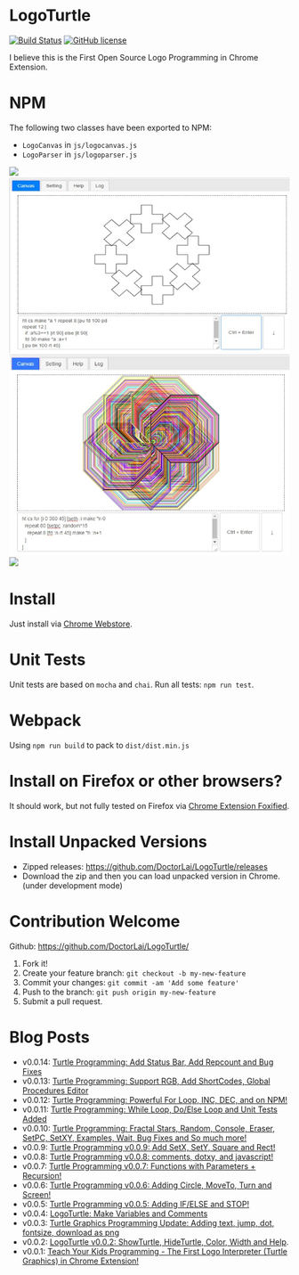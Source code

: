 # LogoTurtle
[![Build Status](https://travis-ci.com/DoctorLai/LogoTurtle.svg?branch=master)](https://travis-ci.com/DoctorLai/LogoTurtle)
[![GitHub license](https://img.shields.io/badge/license-GPL-blue.svg)](https://github.com/DoctorLai/LogoTurtle/blob/master/LICENSE)

I believe this is the First Open Source Logo Programming in Chrome Extension.

# NPM 
The following two classes have been exported to NPM:
- `LogoCanvas` in `js/logocanvas.js`
- `LogoParser` in `js/logoparser.js`

![](https://helloacm.com/wp-content/uploads/2018/03/logo-spiral.jpg)
![](https://github.com/DoctorLai/LogoTurtle/blob/master/images/if-else.jpg?raw=true)
![](https://github.com/DoctorLai/LogoTurtle/blob/master/images/for.jpg?raw=true)
![](https://helloacm.com/wp-content/uploads/2018/03/logo-tree.jpg)

# Install
Just install via [Chrome Webstore](https://chrome.google.com/webstore/detail/logo-turtle/dcoeaobaokbccdcnadncifmconllpihp).

# Unit Tests
Unit tests are based on `mocha` and `chai`.  Run all tests: `npm run test`.

# Webpack
Using `npm run build` to pack to `dist/dist.min.js`

# Install on Firefox or other browsers?
It should work, but not fully tested on Firefox via [Chrome Extension Foxified](https://addons.mozilla.org/en-GB/firefox/addon/chrome-store-foxified/).

# Install Unpacked Versions
- Zipped releases: https://github.com/DoctorLai/LogoTurtle/releases 
- Download the zip and then you can load unpacked version in Chrome. (under development mode)

# Contribution Welcome
Github: https://github.com/DoctorLai/LogoTurtle/
1. Fork it!
2. Create your feature branch: `git checkout -b my-new-feature`
3. Commit your changes: `git commit -am 'Add some feature'`
4. Push to the branch: `git push origin my-new-feature`
5. Submit a pull request.

# Blog Posts
- v0.0.14: [Turtle Programming: Add Status Bar, Add Repcount and Bug Fixes](https://helloacm.com/logoturtle-v0-0-14-add-status-bar-add-repcount-and-bug-fixes/)
- v0.0.13: [Turtle Programming: Support RGB, Add ShortCodes, Global Procedures Editor](https://helloacm.com/turtle-programming-v0-0-13-support-rgb-add-shortcodes-global-procedures-editor/)
- v0.0.12: [Turtle Programming: Powerful For Loop, INC, DEC, and on NPM!](https://helloacm.com/turtle-programming-v0-0-12-powerful-for-loop-inc-dec-and-on-npm/)
- v0.0.11: [Turtle Programming: While Loop, Do/Else Loop and Unit Tests Added](https://helloacm.com/turtle-programming-while-loop-do-else-loop-and-unit-tests-added/)
- v0.0.10: [Turtle Programming: Fractal Stars, Random, Console, Eraser, SetPC, SetXY, Examples, Wait, Bug Fixes and So much more!](https://helloacm.com/turtle-programming-fractal-stars-random-console-eraser-setpc-setxy-examples-wait-bug-fixes-and-so-much-more/)
- v0.0.9: [Turtle Programming v0.0.9: Add SetX, SetY, Square and Rect!](https://helloacm.com/turtle-programming-v0-0-9-add-setx-sety-square-and-rect/)
- v0.0.8: [Turtle Programming v0.0.8: comments, dotxy, and javascript!](https://helloacm.com/turtle-programming-v0-0-8-comments-dotxy-and-javascript/)
- v0.0.7: [Turtle Programming v0.0.7:  Functions with Parameters + Recursion!](https://helloacm.com/turtle-programming-v0-0-7-functions-with-parameters-recursion/)
- v0.0.6: [Turtle Programming v0.0.6: Adding Circle, MoveTo, Turn and Screen!](https://helloacm.com/turtle-programming-v0-0-6-adding-circle-moveto-turn-and-screen/)
- v0.0.5: [Turtle Programming v0.0.5: Adding IF/ELSE and STOP!](https://helloacm.com/turtle-programming-v0-0-5-adding-if-else-and-stop/)
- v0.0.4: [LogoTurtle: Make Variables and Comments](https://helloacm.com/logoturtle-make-variables-and-comments/)
- v0.0.3: [Turtle Graphics Programming Update: Adding text, jump, dot, fontsize, download as png](https://helloacm.com/turtle-graphics-programming-update-adding-text-jump-dot-fontsize-download-as-png/)
- v0.0.2: [LogoTurtle v0.0.2: ShowTurtle, HideTurtle, Color, Width and Help](https://helloacm.com/logoturtle-v0-0-2-showturtle-hideturtle-color-width-and-help/).
- v0.0.1: 
 [Teach Your Kids Programming - The First Logo Interpreter (Turtle Graphics) in Chrome Extension!](https://helloacm.com/teach-your-kids-programming-the-first-logo-interpreter-turtle-graphics-in-chrome-extension/)